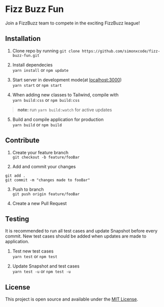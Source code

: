 # Fizz Buzz Fun
Join a FizzBuzz team to compete in the exciting FizzBuzz league!    

## Installation
1. Clone repo by running `git clone https://github.com/simonxcode/fizz-buzz-fun.git` 
2. Install dependecies    
`yarn install` or `npm update`

3. Start server in development mode(at [localhost:3000](http://localhost:3000/))    
`yarn start` or `npm start`

4. When adding new classes to Tailwind, compile with     
`yarn build:css` or `npm build:css`
>**note:** run `yarn build:watch` for active updates  

5. Build and compile application for production    
`yarn build` or `npm build`


## Contribute
1. Create your feature branch  
`git checkout -b feature/fooBar` 

2. Add and commit your changes 
```
git add .
git commit -m "changes made to fooBar"
```
3. Push to branch  
`git push origin feature/fooBar`

4. Create a new Pull Request 

## Testing
It is recommended to run all test cases and update Snapshot before every commit. New test cases should be added when updates are made to application.
1. Test new test cases  
`yarn test` or `npm test`   

2. Update Snapshot and test cases  
`yarn test -u` or `npm test -u`  

## License
This project is open source and available under the [MIT License](LICENSE). 
